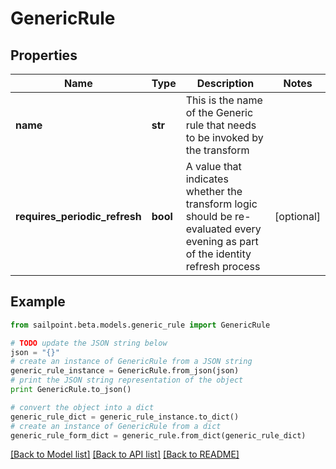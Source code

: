 # GenericRule


## Properties

Name | Type | Description | Notes
------------ | ------------- | ------------- | -------------
**name** | **str** | This is the name of the Generic rule that needs to be invoked by the transform | 
**requires_periodic_refresh** | **bool** | A value that indicates whether the transform logic should be re-evaluated every evening as part of the identity refresh process | [optional] 

## Example

```python
from sailpoint.beta.models.generic_rule import GenericRule

# TODO update the JSON string below
json = "{}"
# create an instance of GenericRule from a JSON string
generic_rule_instance = GenericRule.from_json(json)
# print the JSON string representation of the object
print GenericRule.to_json()

# convert the object into a dict
generic_rule_dict = generic_rule_instance.to_dict()
# create an instance of GenericRule from a dict
generic_rule_form_dict = generic_rule.from_dict(generic_rule_dict)
```
[[Back to Model list]](../README.md#documentation-for-models) [[Back to API list]](../README.md#documentation-for-api-endpoints) [[Back to README]](../README.md)


